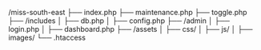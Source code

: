 /miss-south-east
├── index.php
├── maintenance.php
├── toggle.php
├── /includes
│     ├── db.php
│     ├── config.php
├── /admin
│     ├── login.php
│     ├── dashboard.php
├── /assets
│     ├── css/
│     ├── js/
│     ├── images/
└── .htaccess
